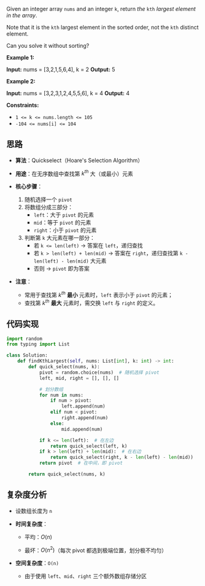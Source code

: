 Given an integer array `nums` and an integer `k`, return _the_ `kth` _largest element in the array_.

Note that it is the `kth` largest element in the sorted order, not the `kth` distinct element.

Can you solve it without sorting?

**Example 1:**

**Input:** nums = [3,2,1,5,6,4], k = 2
**Output:** 5

**Example 2:**

**Input:** nums = [3,2,3,1,2,4,5,5,6], k = 4
**Output:** 4

**Constraints:**

- `1 <= k <= nums.length <= 105`
- `-104 <= nums[i] <= 104`

## 思路
- **算法**：Quickselect（Hoare's Selection Algorithm）  
- **用途**：在无序数组中查找第 $k^{th}$ 大（或最小）元素  
- **核心步骤**：
  1. 随机选择一个 `pivot`  
  2. 将数组分成三部分：  
     - `left`：大于 `pivot` 的元素  
     - `mid`：等于 `pivot` 的元素  
     - `right`：小于 `pivot` 的元素  
  3. 判断第 `k` 大元素在哪一部分：  
     - 若 `k <= len(left)` → 答案在 `left`，递归查找  
     - 若 `k > len(left) + len(mid)` → 答案在 `right`，递归查找第 `k - len(left) - len(mid)` 大元素  
     - 否则 → `pivot` 即为答案  

- **注意**：  
  - 常用于查找第 $k^{th}$ **最小** 元素时，`left` 表示小于 `pivot` 的元素；  
  - 查找第 $k^{th}$ **最大** 元素时，需交换 `left` 与 `right` 的定义。  

## 代码实现
```python
import random
from typing import List

class Solution:
    def findKthLargest(self, nums: List[int], k: int) -> int:
        def quick_select(nums, k):
            pivot = random.choice(nums)  # 随机选择 pivot
            left, mid, right = [], [], []

            # 划分数组
            for num in nums:
                if num > pivot:
                    left.append(num)
                elif num < pivot:
                    right.append(num)
                else:
                    mid.append(num)

            if k <= len(left):  # 在左边
                return quick_select(left, k)
            if k > len(left) + len(mid):  # 在右边
                return quick_select(right, k - len(left) - len(mid))
            return pivot  # 在中间，即 pivot

        return quick_select(nums, k)
```

## 复杂度分析

- 设数组长度为 `n`
    
- **时间复杂度**：
    
    - 平均：$O(n)$
        
    - 最坏：$O(n^2)$（每次 pivot 都选到极端位置，划分极不均匀）
        
- **空间复杂度**：`O(n)`
    
    - 由于使用 `left`、`mid`、`right` 三个额外数组存储分区
        